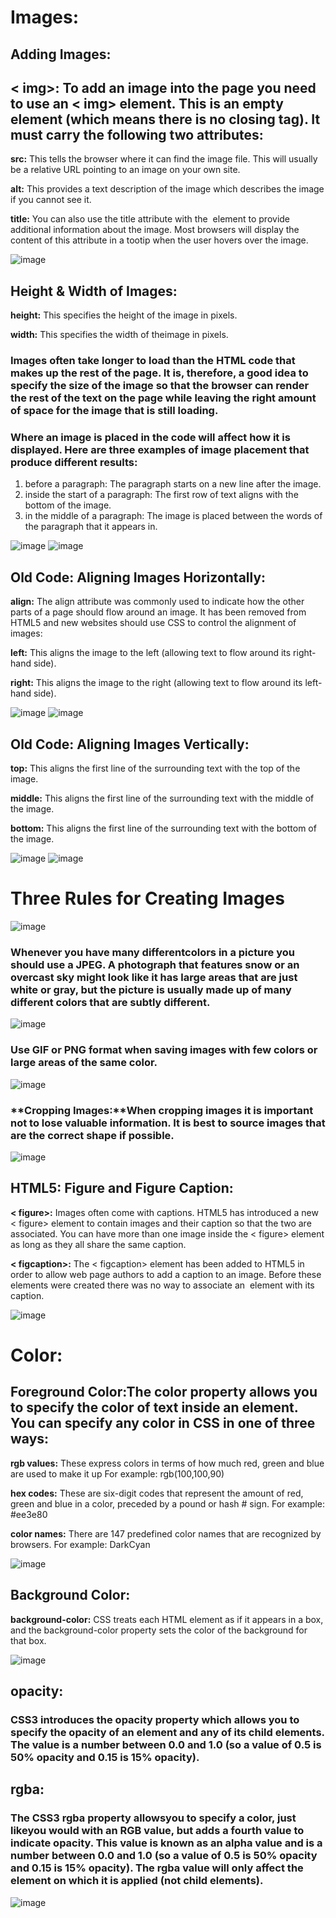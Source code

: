 # Images:
## Adding Images:
## < img>:  To add an image into the page you need to use an < img> element. This is an empty element (which means there is no closing tag). It must carry the following two attributes:
**src:** This tells the browser where it can find the image file. This will usually be a relative URL pointing to an image on your own site. 

**alt:** This provides a text description of the image which describes the image if you cannot see it. 

**title:** You can also use the title attribute with the <img> element to provide additional information about the image. Most browsers will display the content of this attribute in a tootip when the user hovers over the image.

![image](https://user-images.githubusercontent.com/79833733/111528570-ff54de80-8769-11eb-8fdd-75169a7d6d2d.png)


## Height & Width of Images:
**height:** This specifies the height of the image in pixels. 

**width:** This specifies the width of theimage in pixels.

### Images often take longer to load than the HTML code that makes up the rest of the page. It is, therefore, a good idea to specify the size of the image so that the browser can render the rest of the text on the page while leaving the right amount of space for the image that is still loading.


### Where an image is placed in the code will affect how it is displayed. Here are three examples of image placement that produce different results:

1. before a paragraph: The paragraph starts on a new line after the image.
2. inside the start of a paragraph: The first row of text aligns with the bottom of the image.
3. in the middle of a paragraph: The image is placed between the words of the paragraph that it appears in.


![image](https://user-images.githubusercontent.com/79833733/111529848-4db6ad00-876b-11eb-8d9a-30ee620aea37.png)                   ![image](https://user-images.githubusercontent.com/79833733/111529958-6fb02f80-876b-11eb-9c6f-9d138ecd08c2.png)





## Old Code: Aligning Images Horizontally:
**align:**  The align attribute was commonly used to indicate how the other parts of a page should flow around an image. It has been removed from HTML5 and new websites should use CSS to control the alignment of images:

**left:**
This aligns the image to the left (allowing text to flow around its right-hand side).

**right:** 
This aligns the image to the right (allowing text to flow around its left-hand side).

![image](https://user-images.githubusercontent.com/79833733/111530842-77bc9f00-876c-11eb-9144-033140e4fd7c.png)             ![image](https://user-images.githubusercontent.com/79833733/111530897-899e4200-876c-11eb-8fa2-edccb5a19809.png)

## Old Code: Aligning Images Vertically:

**top:**
This aligns the first line of the surrounding text with the top of the image.

**middle:**
This aligns the first line of the surrounding text with the middle of the image.

**bottom:**
This aligns the first line of the surrounding text with the bottom of the image.


![image](https://user-images.githubusercontent.com/79833733/111531588-6627c700-876d-11eb-9df6-9312b1ce5caa.png)                     ![image](https://user-images.githubusercontent.com/79833733/111531673-86578600-876d-11eb-8132-6242f0e29514.png)

#                                     Three Rules for Creating Images

   ![image](https://user-images.githubusercontent.com/79833733/111532783-b6ebef80-876e-11eb-87c6-e70befa5ef5f.png)


 ### Whenever you have many differentcolors in a picture you should use a **JPEG**. A photograph that features snow or an overcast sky might look like it has large areas that are just white or gray, but the picture is usually made up of many different colors that are subtly different.            
 
 
 ![image](https://user-images.githubusercontent.com/79833733/111533553-940e0b00-876f-11eb-99b4-06c5a856976a.png)
 
 
 ### Use **GIF** or **PNG** format when saving images with few colors or large areas of the same color.
 
 
 ![image](https://user-images.githubusercontent.com/79833733/111533879-f830cf00-876f-11eb-8abd-f49a2b5b9431.png)
 
 
 ### **Cropping Images:**When cropping images it is important not to lose valuable information. It is best to source images that are the correct shape if possible.

 ![image](https://user-images.githubusercontent.com/79833733/111534223-6b3a4580-8770-11eb-9b89-9e8d426ee95f.png)

## HTML5: Figure and Figure Caption:

**< figure>:** Images often come with captions. HTML5 has introduced a new < figure> element to contain images and their caption so that the two are associated. You can have more than one image inside the < figure> element as long as they all share the same caption.

**< figcaption>:** The < figcaption> element has been added to HTML5 in order to allow web page authors to add a caption to an image. Before these elements were created there was no way to associate an <img> element with its caption.

  ![image](https://user-images.githubusercontent.com/79833733/111536347-d127cc80-8772-11eb-9ec0-4a82177133d0.png)
  
  
  # Color:
  ## Foreground Color:The color property allows you to specify the color of text inside an element. You can specify any color in CSS in one of three ways:
  **rgb values:**  These express colors in terms of how much red, green and blue are used to make it up
                    For example: rgb(100,100,90)

**hex codes:** These are six-digit codes that represent the amount of red, green and blue in a color, preceded by a pound or hash # sign.
For example: #ee3e80

**color names:**  There are 147 predefined color names that are recognized by browsers. For example: DarkCyan


![image](https://user-images.githubusercontent.com/79833733/111537066-ae49e800-8773-11eb-9399-c42aaafea4ce.png)



## Background Color:

**background-color:** CSS treats each HTML element as if it appears in a box, and the background-color property sets the color of the background for that box.

  ![image](https://user-images.githubusercontent.com/79833733/111537394-0d0f6180-8774-11eb-9371-45f1d187b824.png)

 ## opacity:
 ### CSS3 introduces the opacity property which allows you to specify the opacity of an element and any of its child elements. The value is a number between 0.0 and 1.0 (so a value of 0.5 is 50% opacity and 0.15 is 15% opacity).
 
 ##  rgba:
 ### The CSS3 rgba property allowsyou to specify a color, just likeyou would with an RGB value, but adds a fourth value to indicate opacity. This value is known as an alpha value and is a number between 0.0 and 1.0 (so a value of 0.5 is 50% opacity and 0.15 is 15% opacity). The rgba value will only affect the element on which it is applied (not child elements).
 
 
 
 ![image](https://user-images.githubusercontent.com/79833733/111538505-7348b400-8775-11eb-8a29-1d8285d292c5.png)
